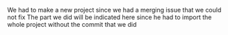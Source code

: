 We had to make a new project since we had a merging issue that we could not fix 
The part we did will be indicated here since he had to import the whole project without the commit that we did
